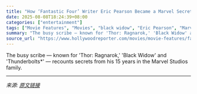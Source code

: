 ```yaml
---
title: "How ‘Fantastic Four’ Writer Eric Pearson Became a Marvel Secret Weapon"
date: 2025-08-08T18:24:39+08:00
categories: ["entertainment"]
tags: ["Movie Features", "Movies", "black widow", "Eric Pearson", "Marvel Studios", "Thunderbolts"]
summary: "The busy scribe — known for 'Thor: Ragnarok,' 'Black Widow' and 'Thunderbolts*' — recounts secrets from his 15 years in the Marvel Studios family."
source_url: "https://www.hollywoodreporter.com/movies/movie-features/fantastic-four-writer-eric-pearson-1236339572/"
---
```


The busy scribe — known for 'Thor: Ragnarok,' 'Black Widow' and 'Thunderbolts*' — recounts secrets from his 15 years in the Marvel Studios family.

---

*来源: [原文链接](https://www.hollywoodreporter.com/movies/movie-features/fantastic-four-writer-eric-pearson-1236339572/)*
